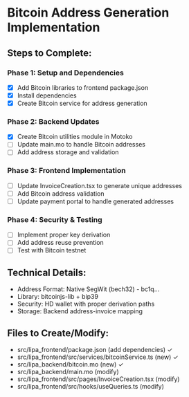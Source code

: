 # Bitcoin Address Generation Implementation

## Steps to Complete:

### Phase 1: Setup and Dependencies
- [x] Add Bitcoin libraries to frontend package.json
- [x] Install dependencies
- [x] Create Bitcoin service for address generation

### Phase 2: Backend Updates
- [x] Create Bitcoin utilities module in Motoko
- [ ] Update main.mo to handle Bitcoin addresses
- [ ] Add address storage and validation

### Phase 3: Frontend Implementation
- [ ] Update InvoiceCreation.tsx to generate unique addresses
- [ ] Add Bitcoin address validation
- [ ] Update payment portal to handle generated addresses

### Phase 4: Security & Testing
- [ ] Implement proper key derivation
- [ ] Add address reuse prevention
- [ ] Test with Bitcoin testnet

## Technical Details:
- Address Format: Native SegWit (bech32) - bc1q...
- Library: bitcoinjs-lib + bip39
- Security: HD wallet with proper derivation paths
- Storage: Backend address-invoice mapping

## Files to Create/Modify:
- src/lipa_frontend/package.json (add dependencies) ✓
- src/lipa_frontend/src/services/bitcoinService.ts (new) ✓
- src/lipa_backend/bitcoin.mo (new) ✓
- src/lipa_backend/main.mo (modify)
- src/lipa_frontend/src/pages/InvoiceCreation.tsx (modify)
- src/lipa_frontend/src/hooks/useQueries.ts (modify)

